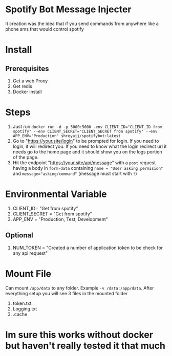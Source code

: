 # Spotify Bot Message Injecter
It creation was the idea that if you send commands from anywhere like a phone sms that would
control spotify

# Install
## Prerequisites 
1. Get a web Proxy
2. Get redis
3. Docker install

# Steps
1. Just run `docker run -d -p 5000:5000 -env CLIENT_ID="CLIENT_ID from spotify" --env CLIENT_SECRET="CLIENT_SECRET from spotify" --env APP_ENV="Production" shreyajj/spotifybot:latest`
2. Go to "https://your.site/login" to be prompted for login. If you need to login, it will redirect you. If you need to know what the login redirect url it needs go to the home page and it should show you on the logs portion of the page.
3. Hit the endpoint "https://your.site/api/message" with a `post` request having a body in `form-data` containing `name = "User asking permision"` and `message="asking/command"` (message must start with `!`)

# Environmental Variable
1. CLIENT_ID= "Get from spotify"
2. CLIENT_SECRET = "Get from spotify"
3. APP_ENV = "Production, Test, Development"

## Optional
1. NUM_TOKEN = "Created a number of application token to be check for any api request"

# Mount File
Can mount `/app/data` to any folder. Example `-v /data:/app/data`. 
After everything setup you will see 3 files in the mounted folder
1. token.txt
2. Logging.txt
3. .cache

# Im sure this works without docker but haven't really tested it that much

